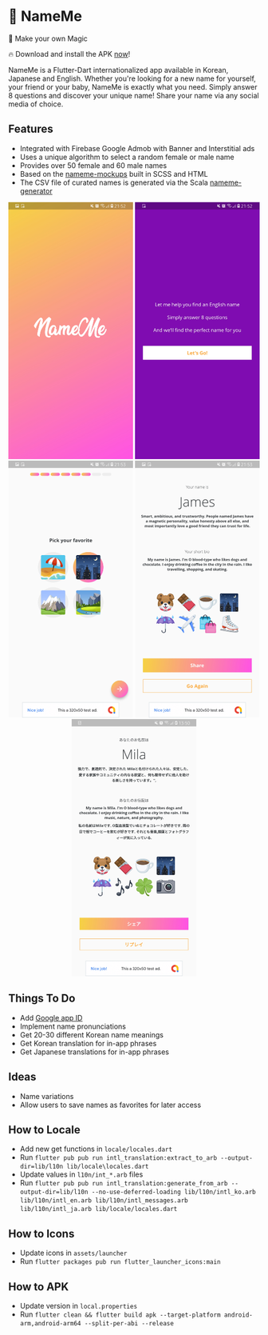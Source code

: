 # 🔮 NameMe

🔮 Make your own Magic

🔥 Download and install the APK [now](https://github.com/psyanite/nameme/blob/master/docs/nameme.apk)!

NameMe is a Flutter-Dart internationalized app available in Korean, Japanese and English. Whether you're looking for a new name for yourself, your friend or your baby, NameMe is exactly what you need. Simply answer 8 questions and discover your unique name! Share your name via any social media of choice. 

## Features
* Integrated with Firebase Google Admob with Banner and Interstitial ads
* Uses a unique algorithm to select a random female or male name
* Provides over 50 female and 60 male names
* Based on the [nameme-mockups](https://github.com/psyanite/nameme-mockup) built in SCSS and HTML
* The CSV file of curated names is generated via the Scala [nameme-generator](https://github.com/psyanite/nameme-generator)

<div align="center">
  <img src="https://github.com/psyanite/nameme/blob/master/docs/images/splash.jpg" width="250px"/>
  <img src="https://github.com/psyanite/nameme/blob/master/docs/images/landing.jpg" width="250px"/>
</div>
<div align="center">
  <img src="https://github.com/psyanite/nameme/blob/master/docs/images/question.jpg" width="250px"/>
  <img src="https://github.com/psyanite/nameme/blob/master/docs/images/result-en.jpg" width="250px"/>
  <img src="https://github.com/psyanite/nameme/blob/master/docs/images/result-jp.jpg" width="250px"/>
</div>

## Things To Do
* Add [Google app ID](https://firebase.google.com/docs/android/setup)
* Implement name pronunciations
* Get 20-30 different Korean name meanings
* Get Korean translation for in-app phrases
* Get Japanese translations for in-app phrases

## Ideas
* Name variations 
* Allow users to save names as favorites for later access

## How to Locale
* Add new get functions in `locale/locales.dart`
* Run `flutter pub pub run intl_translation:extract_to_arb --output-dir=lib/l10n lib/locale\locales.dart`
* Update values in `l10n/int_*.arb` files
* Run `flutter pub pub run intl_translation:generate_from_arb --output-dir=lib/l10n --no-use-deferred-loading lib/l10n/intl_ko.arb lib/l10n/intl_en.arb lib/l10n/intl_messages.arb lib/l10n/intl_ja.arb lib/locale/locales.dart`

## How to Icons
* Update icons in `assets/launcher`
* Run `flutter packages pub run flutter_launcher_icons:main`

## How to APK
* Update version in `local.properties`
* Run `flutter clean && flutter build apk --target-platform android-arm,android-arm64 --split-per-abi --release`
